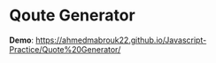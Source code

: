 # Qoute Generator
**Demo**: https://ahmedmabrouk22.github.io/Javascript-Practice/Quote%20Generator/
